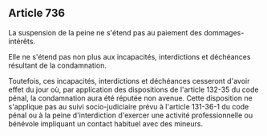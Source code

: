 Article 736
----
La suspension de la peine ne s'étend pas au paiement des dommages-intérêts.

Elle ne s'étend pas non plus aux incapacités, interdictions et déchéances
résultant de la condamnation.

Toutefois, ces incapacités, interdictions et déchéances cesseront d'avoir effet
du jour où, par application des dispositions de l'article 132-35 du code pénal,
la condamnation aura été réputée non avenue. Cette disposition ne s'applique pas
au suivi socio-judiciaire prévu à l'article 131-36-1 du code pénal ou à la peine
d'interdiction d'exercer une activité professionnelle ou bénévole impliquant un
contact habituel avec des mineurs.
